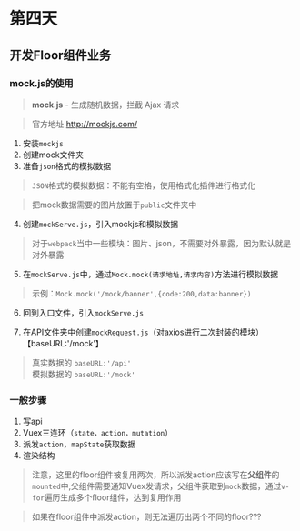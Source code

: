 # 第四天

## 开发Floor组件业务

### **mock.js**的使用

>**mock.js** - 生成随机数据，拦截 Ajax 请求

> 官方地址 <http://mockjs.com/>

1. 安装`mockjs` 
2. 创建mock文件夹
3. 准备`json`格式的模拟数据

>`JSON`格式的模拟数据：不能有空格，使用格式化插件进行格式化

>把mock数据需要的图片放置于`public`文件夹中

4. 创建`mockServe.js`，引入mockjs和模拟数据

>对于`webpack`当中一些模块：图片、json，不需要对外暴露，因为默认就是对外暴露

5. 在`mockServe.js`中，通过`Mock.mock(请求地址,请求内容)`方法进行模拟数据  

>示例：`Mock.mock('/mock/banner',{code:200,data:banner})`

6. 回到入口文件，引入`mockServe.js`

7. 在API文件夹中创建`mockRequest.js`（对axios进行二次封装的模块）【baseURL:'/mock'】

>真实数据的 `baseURL:'/api'`  
>模拟数据的 `baseURL:'/mock'`

### 一般步骤

1. 写api  
2. Vuex三连环（`state，action，mutation`）  
3. 派发`action`，`mapState`获取数据  
4. 渲染结构

>注意，这里的floor组件被复用两次，所以派发action应该写在**父组件**的`mounted`中,父组件需要通知Vuex发请求，父组件获取到`mock`数据，通过`v-for`遍历生成多个floor组件，达到复用作用

>如果在floor组件中派发action，则无法遍历出两个不同的floor???

